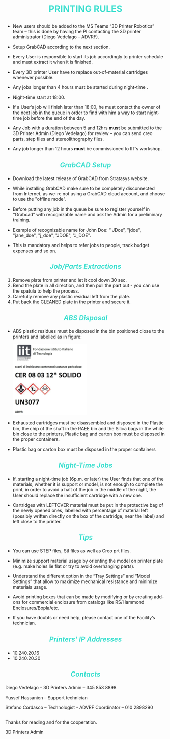 # <span style="color:turquoise"><p style="text-align: center;"> **PRINTING RULES**


-	New users should be added to the MS Teams “3D Printer Robotics” team – this is done by having the PI contacting the 3D printer administrator (Diego Vedelago – ADVRF).

-   Setup GrabCAD according to the next section.

-	Every User is responsible to start its job accordingly to printer schedule and must extract it when it is finished. 

-	Every 3D printer User have to replace out-of-material cartridges whenever possible.

-	Any jobs longer than 4 hours must be started during night-time .

-	Night-time start at 18:00. 

-	If a User’s job will finish later than 18:00, he must contact the owner of the next job in the queue in order to find with him a way to start night-time job before the end of the day. 

-   Any Job with a duration between 5 and 12hrs **must** be submitted to the 3D Printer Admin (Diego Vedelago) for review – you can send creo parts, step files and stereolithography files. 

-	Any job longer than 12 hours **must** be commissioned to IIT’s workshop.

## <span style="color:turquoise"> <p style="text-align: center;"> ***GrabCAD Setup***</span>

-   Download the latest release of GrabCAD from Stratasys website.

-   While installing GrabCAD make sure to be completely disconnected from Internet, as we-re not using a GrabCAD cloud account, and choose to use the "offline mode".

-	Before putting any job in the queue be sure to register yourself in “Grabcad” with recognizable name and ask the Admin for a preliminary training.

-	Example of recognizable name for John Doe: “ JDoe”, "jdoe", "jane_doe", "j_doe", "JDOE", "J_DOE". 

-	This is mandatory and helps to refer jobs to people, track budget expenses and so on. 

## <span style="color:turquoise"> <p style="text-align: center;"> ***Job/Parts Extractions***</span>

1. Remove plate from printer and let it cool down 30 sec. 
2. Bend the plate in all direction, and then pull the part out - you can use the spatula to help the process.
3. Carefully remove any plastic residual left from the plate. 
4. Put back the CLEANED plate in the printer and secure it. 

## <span style="color:turquoise"> <p style="text-align: center;"> ***ABS Disposal***</span>

-	ABS plastic residues must be disposed in the bin positioned close to the printers and labelled as in figure: 
    
    ![Label](assets/images/CER_Label.png)
    

-	Exhausted cartridges must be disassembled and disposed in the Plastic bin, the chip of the shaft in the RAEE bin and the Silica bags in the white bin close to the printers, Plastic bag and carton box must be disposed in the proper containers. 

-	Plastic bag or carton box must be disposed in the proper containers 

## <span style="color:turquoise"> <p style="text-align: center;"> ***Night-Time Jobs***</span>

-	If, starting a night-time job (6p.m. or later) the User finds that one of the materials, whether it is support or model, is not enough to complete the print, in order to avoid a halt of the job in the middle of the night, the User should replace the          insufficient cartridge with a new one. 

-	Cartridges with LEFTOVER material must be put in the protective bag of the newly opened ones, labelled with percentage of material left (possibly written directly on the box of the cartridge, near the label) and left close to the printer. 

## <span style="color:turquoise"> <p style="text-align: center;"> ***Tips***</span>

-	You can use STEP files, Stl files as well as Creo prt files.

-	Minimize support material usage by orienting the model on printer plate (e.g. make holes lie flat or try to avoid overhanging parts). 

-	Understand the different option in the “Tray Settings” and “Model Settings” that allow to maximize mechanical resistance and minimize materials usage. 

-   Avoid printing boxes that can be made by modifying or by creating add-ons for commercial enclosure from catalogs like RS/Hammond Enclosures/Bopla/etc.

-	If you have doubts or need help, please contact one of the Facility’s technician. 

## <span style="color:turquoise"> <p style="text-align: center;"> ***Printers' IP Addresses***</span>

-   10.240.20.16
-   10.240.20.30

## <span style="color:turquoise"> <p style="text-align: center;"> ***Contacts***</span>

Diego Vedelago – 3D Printers Admin – 345 853 8898

Yussef Hassanien – Support technician 

Stefano Cordasco – Technologist - ADVRF Coordinator – 010 2898290


##

Thanks for reading and for the cooperation. 


3D Printers Admin

